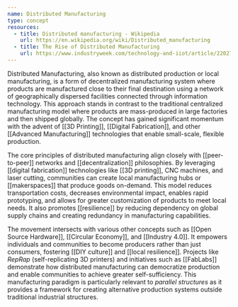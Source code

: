 ```yaml
---
name: Distributed Manufacturing
type: concept
resources:
  - title: Distributed manufacturing - Wikipedia
    url: https://en.wikipedia.org/wiki/Distributed_manufacturing
  - title: The Rise of Distributed Manufacturing
    url: https://www.industryweek.com/technology-and-iiot/article/22027903/the-rise-of-distributed-manufacturing
---
```


Distributed Manufacturing, also known as distributed production or local manufacturing, is a form of decentralized manufacturing system where products are manufactured close to their final destination using a network of geographically dispersed facilities connected through information technology. This approach stands in contrast to the traditional centralized manufacturing model where products are mass-produced in large factories and then shipped globally. The concept has gained significant momentum with the advent of [[3D Printing]], [[Digital Fabrication]], and other [[Advanced Manufacturing]] technologies that enable small-scale, flexible production.

The core principles of distributed manufacturing align closely with [[peer-to-peer]] networks and [[decentralization]] philosophies. By leveraging [[digital fabrication]] technologies like [[3D printing]], CNC machines, and laser cutting, communities can create local manufacturing hubs or [[makerspaces]] that produce goods on-demand. This model reduces transportation costs, decreases environmental impact, enables rapid prototyping, and allows for greater customization of products to meet local needs. It also promotes [[resilience]] by reducing dependency on global supply chains and creating redundancy in manufacturing capabilities.

The movement intersects with various other concepts such as [[Open Source Hardware]], [[Circular Economy]], and [[Industry 4.0]]. It empowers individuals and communities to become producers rather than just consumers, fostering [[DIY culture]] and [[local resilience]]. Projects like *RepRap* (self-replicating 3D printers) and initiatives such as [[FabLabs]] demonstrate how distributed manufacturing can democratize production and enable communities to achieve greater self-sufficiency. This manufacturing paradigm is particularly relevant to *parallel structures* as it provides a framework for creating alternative production systems outside traditional industrial structures.
